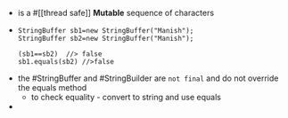 - is a #[[thread safe]] __Mutable__ sequence of characters
- ```
  StringBuffer sb1=new StringBuffer("Manish");
  StringBuffer sb2=new StringBuffer("Manish");
  
  (sb1==sb2)  //> false
  sb1.equals(sb2) //>false
  ```
- the #StringBuffer and #StringBuilder are `not final` and do not override the equals method
	- to check equality - convert to string and use equals
-